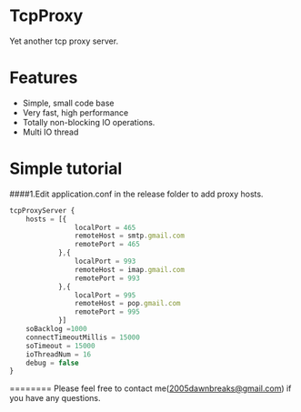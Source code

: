 TcpProxy
========

Yet another tcp proxy server.


Features
========

  * Simple, small code base
  * Very fast, high performance
  * Totally non-blocking IO operations.
  * Multi IO thread 

  
Simple tutorial
========
####1.Edit application.conf in the release folder to add proxy hosts.
```javascript
tcpProxyServer {
	hosts = [{
				localPort = 465
				remoteHost = smtp.gmail.com
				remotePort = 465
			},{
				localPort = 993
				remoteHost = imap.gmail.com
				remotePort = 993
			},{
				localPort = 995
				remoteHost = pop.gmail.com
				remotePort = 995
		 	}]
	soBacklog =1000
	connectTimeoutMillis = 15000
	soTimeout = 15000
	ioThreadNum = 16
	debug = false
}
```
  

========
Please feel free to contact me(2005dawnbreaks@gmail.com) if you have any questions.
